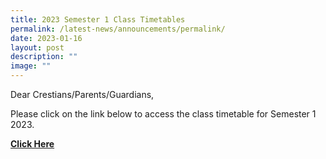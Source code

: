 ```yaml
---
title: 2023 Semester 1 Class Timetables
permalink: /latest-news/announcements/permalink/
date: 2023-01-16
layout: post
description: ""
image: ""
---
```

Dear Crestians/Parents/Guardians,

Please click on the link below to access the class timetable for Semester 1 2023.<br>

**[Click Here](https://drive.google.com/file/d/14sovEWFUaULubYrTIota7-zyVm9ZpYlX/view?usp=share_link)**